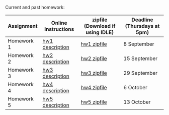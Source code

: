 Current and past homework:

| **Assignment** | **Online Instructions** | **zipfile** (Download if using IDLE) | **Deadline** (Thursdays at 5pm) |
| -------------- | ----------------------- | ------------------------------------ | ------------------------------- |
| Homework 1     | [hw1 description](hw01) | [hw1 zipfile](hw01/hw1.zip)          | 8 September 					|
| Homework 2     | [hw2 description](hw02) | [hw2 zipfile](hw02/hw2.zip)          | 15 September 					|
| Homework 3     | [hw3 description](hw03) | [hw3 zipfile](hw03/hw3.zip)          | 29 September                    |
| Homework 4     | [hw4 description](hw04) | [hw4 zipfile](hw04/hw4.zip)          | 6 October 
| Homework 5     | [hw5 description](hw05) | [hw5 zipfile](hw05/hw5.zip)          | 13 October                       |
